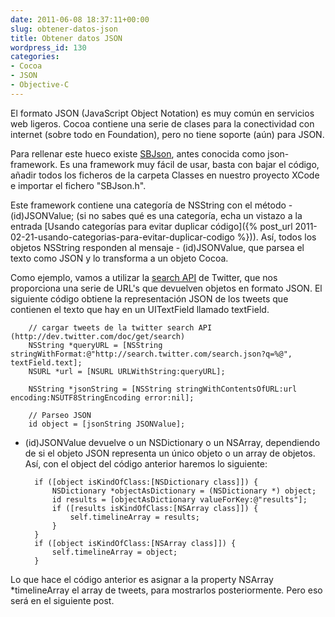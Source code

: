 ```yaml
---
date: 2011-06-08 18:37:11+00:00
slug: obtener-datos-json
title: Obtener datos JSON
wordpress_id: 130
categories:
- Cocoa
- JSON
- Objective-C
---
```


El formato JSON (JavaScript Object Notation) es muy común en servicios web ligeros. Cocoa contiene una serie de clases para la conectividad con internet (sobre todo en Foundation), pero no tiene soporte (aún) para JSON.

Para rellenar este hueco existe [SBJson](https://github.com/stig/json-framework), antes conocida como json-framework. Es una framework muy fácil de usar, basta con bajar el código, añadir todos los ficheros de la carpeta Classes en nuestro proyecto XCode e importar el fichero "SBJson.h".

Este framework contiene una categoría de NSString con el método - (id)JSONValue; (si no sabes qué es una categoría, echa un vistazo a la entrada [Usando categorías para evitar duplicar código]({% post_url 2011-02-21-usando-categorias-para-evitar-duplicar-codigo %})). Así, todos los objetos NSString responden al mensaje - (id)JSONValue, que parsea el texto como JSON y lo transforma a un objeto Cocoa.

Como ejemplo, vamos a utilizar la [search API](http://dev.twitter.com/doc/get/search) de Twitter, que nos proporciona una serie de URL's que devuelven objetos en formato JSON. El siguiente código obtiene la representación JSON de los tweets que contienen el texto que hay en un UITextField llamado textField.



        // cargar tweets de la twitter search API (http://dev.twitter.com/doc/get/search)    
        NSString *queryURL = [NSString stringWithFormat:@"http://search.twitter.com/search.json?q=%@", textField.text];
        NSURL *url = [NSURL URLWithString:queryURL];

        NSString *jsonString = [NSString stringWithContentsOfURL:url encoding:NSUTF8StringEncoding error:nil];

        // Parseo JSON
        id object = [jsonString JSONValue];




- (id)JSONValue devuelve o un NSDictionary o un NSArray, dependiendo de si el objeto JSON representa un único objeto o un array de objetos. Así, con el object del código anterior haremos lo siguiente:



        if ([object isKindOfClass:[NSDictionary class]]) {
            NSDictionary *objectAsDictionary = (NSDictionary *) object;
            id results = [objectAsDictionary valueForKey:@"results"];
            if ([results isKindOfClass:[NSArray class]]) {
                self.timelineArray = results;
            }        
        }
        if ([object isKindOfClass:[NSArray class]]) {
            self.timelineArray = object;
        }



Lo que hace el código anterior es asignar a la property NSArray *timelineArray el array de tweets, para mostrarlos posteriormente. Pero eso será en el siguiente post.
